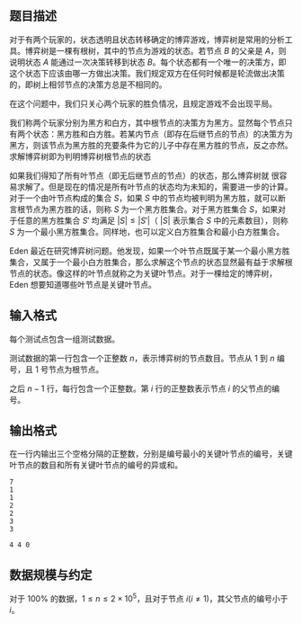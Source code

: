 ## 题目描述
对于有两个玩家的，状态透明且状态转移确定的博弈游戏，博弈树是常用的分析工具。博弈树是一棵有根树，其中的节点为游戏的状态。若节点 $B$ 的父亲是 $A$，则说明状态 $A$ 能通过一次决策转移到状态 $B$。每个状态都有一个唯一的决策方，即这个状态下应该由哪一方做出决策。我们规定双方在任何时候都是轮流做出决策的，即树上相邻节点的决策方总是不相同的。

在这个问题中，我们只关心两个玩家的胜负情况，且规定游戏不会出现平局。

我们称两个玩家分别为黑方和白方，其中根节点的决策方为黑方。显然每个节点只有两个状态：黑方胜和白方胜。若某内节点（即存在后继节点的节点）的决策方为黑方，则该节点为黑方胜的充要条件为它的儿子中存在黑方胜的节点，反之亦然。求解博弈树即为判明博弈树根节点的状态

如果我们得知了所有叶节点（即无后继节点的节点）的状态，那么博弈树就 很容易求解了。但是现在的情况是所有叶节点的状态均为未知的，需要进一步的计算。对于一个由叶节点构成的集合 $S$，如果 $S$ 中的节点均被判明为黑方胜，就可以断言根节点为黑方胜的话，则称 $S$ 为一个黑方胜集合。对于黑方胜集合 $S$，如果对于任意的黑方胜集合 $S'$ 均满足 $|S|\le |S'|$（ $|S|$ 表示集合 $S$ 中的元素数目），则称 $S$ 为一个最小黑方胜集合。同样地，也可以定义白方胜集合和最小白方胜集合。

Eden 最近在研究博弈树问题。他发现，如果一个叶节点既属于某一个最小黑方胜集合，又属于一个最小白方胜集合，那么求解这个节点的状态显然最有益于求解根节点的状态。像这样的叶节点就称之为关键叶节点。对于一棵给定的博弈树，Eden 想要知道哪些叶节点是关键叶节点。

## 输入格式
每个测试点包含一组测试数据。

测试数据的第一行包含一个正整数 $n$，表示博弈树的节点数目。节点从 $1$ 到 $n$ 编号，且 $1$ 号节点为根节点。

之后 $n-1$ 行，每行包含一个正整数。第 $i$ 行的正整数表示节点 $i$ 的父节点的编号。

## 输出格式
在一行内输出三个空格分隔的正整数，分别是编号最小的关键叶节点的编号，关键叶节点的数目和所有关键叶节点的编号的异或和。

```input1
7
1
1
2
2
3
3
```
```output1
4 4 0
```

## 数据规模与约定
对于 $100\%$ 的数据，$1\le n\le 2\times 10^5$，且对于节点 $i(i\neq 1)$，其父节点的编号小于 $i$。